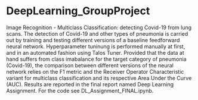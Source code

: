 # DeepLearning_GroupProject
Image Recognition - Multiclass Classification: detecting Covid-19 from lung scans.
The detection of Covid-19 and other types of pneumonia is carried out by training and testing different versions of a baseline feedforward neural network. Hyperparameter tuninung is performed manually at first, and in an automated fashion using Talos Tuner. 
Provided that the data at hand suffers from class imabalance for the target category of pneumonia (Covid-19), the comparison between different versions of the neural network relies on the F1 metric and the Receiver Operator Characteristic variant for multiclass classification and its respective Area Under the Curve (AUC). 
Results are reported in the final report named Deep Learning Assignment. 
For the code see DL_Assignment_FINAL.ipynb.
